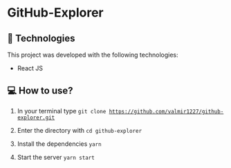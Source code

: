 # GitHub-Explorer

## 🚀 Technologies 
This project was developed with the following technologies:

- React JS

## 💻 How to use?

1. In your terminal type <code>git clone https://github.com/valmir1227/github-explorer.git</code> 

2. Enter the directory with <code>cd github-explorer</code>

3. Install the dependencies <code>yarn</code>

4. Start the server <code>yarn start</code>  



